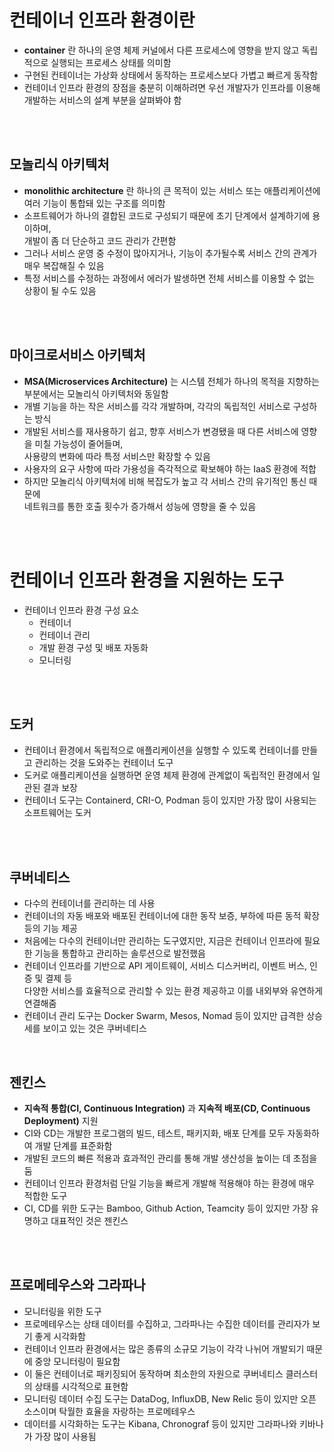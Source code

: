 # 컨테이너 인프라 환경이란

- **container** 란 하나의 운영 체제 커널에서 다른 프로세스에 영향을 받지 않고 독립적으로 실행되는 프로세스 상태를 의미함
- 구현된 컨테이너는 가상화 상태에서 동작하는 프로세스보다 가볍고 빠르게 동작함
- 컨테이너 인프라 환경의 장점을 충분히 이해하려면 우선 개발자가 인프라를 이용해 개발하는 서비스의 설계 부분을 살펴봐야 함

<br>
<br>

## 모놀리식 아키텍처

- **monolithic architecture** 란 하나의 큰 목적이 있는 서비스 또는 애플리케이션에 여러 기능이 통합돼 있는 구조를 의미함
- 소프트웨어가 하나의 결합된 코드로 구성되기 때문에 초기 단계에서 설계하기에 용이하며,<br>개발이 좀 더 단순하고 코드 관리가 간편함
- 그러나 서비스 운영 중 수정이 많아지거나, 기능이 추가될수록 서비스 간의 관계가 매우 복잡해질 수 있음
- 특정 서비스를 수정하는 과정에서 에러가 발생하면 전체 서비스를 이용할 수 없는 상황이 될 수도 있음

<br>
<br>

## 마이크로서비스 아키텍처

- **MSA(Microservices Architecture)** 는 시스템 전체가 하나의 목적을 지향하는 부분에서는 모놀리식 아키텍처와 동일함
- 개별 기능을 하는 작은 서비스를 각각 개발하며, 각각의 독립적인 서비스로 구성하는 방식
- 개발된 서비스를 재사용하기 쉽고, 향후 서비스가 변경됐을 때 다른 서비스에 영향을 미칠 가능성이 줄어들며,<br>사용량의 변화에 따라 특정 서비스만 확장할 수 있음
- 사용자의 요구 사항에 따라 가용성을 즉각적으로 확보해야 하는 IaaS 환경에 적합
- 하지만 모놀리식 아키텍처에 비해 복잡도가 높고 각 서비스 간의 유기적인 통신 때문에<br>네트워크를 통한 호출 횟수가 증가해서 성능에 영향을 줄 수 있음

<br>
<br>

# 컨테이너 인프라 환경을 지원하는 도구

- 컨테이너 인프라 환경 구성 요소
  - 컨테이너
  - 컨테이너 관리
  - 개발 환경 구성 및 배포 자동화
  - 모니터링

<br>
<br>

## 도커

- 컨테이너 환경에서 독립적으로 애플리케이션을 실행할 수 있도록 컨테이너를 만들고 관리하는 것을 도와주는 컨테이너 도구
- 도커로 애플리케이션을 실행하면 운영 체제 환경에 관계없이 독립적인 환경에서 일관된 결과 보장
- 컨테이너 도구는 Containerd, CRI-O, Podman 등이 있지만 가장 많이 사용되는 소프트웨어는 도커

<br>
<br>

## 쿠버네티스

- 다수의 컨테이너를 관리하는 데 사용
- 컨테이너의 자동 배포와 배포된 컨테이너에 대한 동작 보증, 부하에 따른 동적 확장 등의 기능 제공
- 처음에는 다수의 컨테이너만 관리하는 도구였지만, 지금은 컨테이너 인프라에 필요한 기능을 통합하고 관리하는 솔루션으로 발전했음
- 컨테이너 인프라를 기반으로 API 게이트웨이, 서비스 디스커버리, 이벤트 버스, 인증 및 결제 등<br>다양한 서비스를 효율적으로 관리할 수 있는 환경 제공하고 이를 내외부와 유연하게 연결해줌
- 컨테이너 관리 도구는 Docker Swarm, Mesos, Nomad 등이 있지만 급격한 상승세를 보이고 있는 것은 쿠버네티스

<br>

## 젠킨스

- **지속적 통합(CI, Continuous Integration)** 과 **지속적 배포(CD, Continuous Deployment)** 지원
- CI와 CD는 개발한 프로그램의 빌드, 테스트, 패키지화, 배포 단계를 모두 자동화하여 개발 단계를 표준화함
- 개발된 코드의 빠른 적용과 효과적인 관리를 통해 개발 생산성을 높이는 데 초점을 둠
- 컨테이너 인프라 환경처럼 단일 기능을 빠르게 개발해 적용해야 하는 환경에 매우 적합한 도구
- CI, CD를 위한 도구는 Bamboo, Github Action, Teamcity 등이 있지만 가장 유명하고 대표적인 것은 젠킨스

<br>
<br>

## 프로메테우스와 그라파나

- 모니터링을 위한 도구
- 프로메테우스는 상태 데이터를 수집하고, 그라파나는 수집한 데이터를 관리자가 보기 좋게 시각화함
- 컨테이너 인프라 환경에서는 많은 종류의 소규모 기능이 각각 나뉘어 개발되기 때문에 중앙 모니터링이 필요함
- 이 둘은 컨테이너로 패키징되어 동작하며 최소한의 자원으로 쿠버네티스 클러스터의 상태를 시각적으로 표현함
- 모니터링 데이터 수집 도구는 DataDog, InfluxDB, New Relic 등이 있지만 오픈 소스이며 탁월한 효율을 자랑하는 프로메테우스
- 데이터를 시각화하는 도구는 Kibana, Chronograf 등이 있지만 그라파나와 키바나가 가장 많이 사용됨
